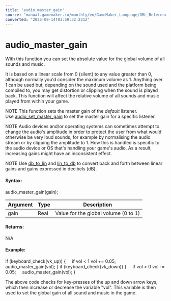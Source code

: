 ```yaml
---
title: "audio_master_gain"
source: "manual.gamemaker.io/monthly/en/GameMaker_Language/GML_Reference/Asset_Management/Audio/audio_master_gain.htm"
converted: "2025-09-14T03:59:32.221Z"
---
```


# audio\_master\_gain

With this function you can set the absolute value for the global volume of all sounds and music.

It is based on a linear scale from 0 (silent) to any value greater than 0, although normally you'd consider the maximum volume as 1. Anything over 1 can be used but, depending on the sound used and the platform being compiled to, you may get distortion or clipping when the sound is played back. This function will affect the relative volume of all sounds and music played from within your game.

NOTE This function sets the master gain of the _default_ listener. Use [audio\_set\_master\_gain](audio_set_master_gain.md) to set the master gain for a specific listener.

NOTE Audio devices and/or operating systems can sometimes attempt to change the audio's amplitude in order to protect the user from what would otherwise be very loud sounds, for example by normalising the audio stream or by clipping the amplitude to 1. How this is handled is specific to the audio device or OS that's handling your game's audio. As a result, increasing gains might have an inconsistent effect.

NOTE Use [db\_to\_lin](db_to_lin.md) and [lin\_to\_db](lin_to_db.md) to convert back and forth between linear gains and gains expressed in decibels (dB).

#### Syntax:

audio\_master\_gain(gain);

| Argument | Type | Description |
| --- | --- | --- |
| gain | Real | Value for the global volume (0 to 1) |

#### Returns:

N/A

#### Example:

if (keyboard\_check(vk\_up))
{
    if vol < 1 vol += 0.05;
    audio\_master\_gain(vol);
}
if (keyboard\_check(vk\_down))
{
    if vol > 0 vol -= 0.05;
    audio\_master\_gain(vol);
}

The above code checks for key-presses of the up and down arrow keys, which then increase or decrease the variable "vol". This variable is then used to set the global gain of all sound and music in the game.